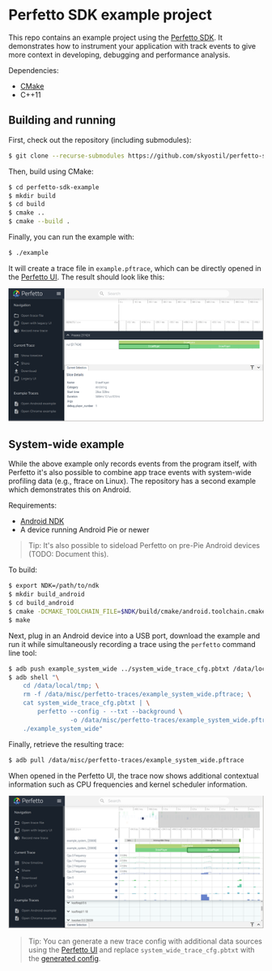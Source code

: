 # Perfetto SDK example project

This repo contains an example project using the [Perfetto
SDK](https://perfetto.dev). It demonstrates how to instrument your application
with track events to give more context in developing, debugging and performance
analysis.

Dependencies:

- [CMake](https://cmake.org/)
- C++11

## Building and running

First, check out the repository (including submodules):

```sh
$ git clone --recurse-submodules https://github.com/skyostil/perfetto-sdk-example.git
```

Then, build using CMake:

```sh
$ cd perfetto-sdk-example
$ mkdir build
$ cd build
$ cmake ..
$ cmake --build .
```

Finally, you can run the example with:

```sh
$ ./example
```

It will create a trace file in `example.pftrace`, which can be directly
opened in the [Perfetto UI](https://ui.perfetto.dev). The result should look like this:

![Example trace loaded in the Perfetto UI](
  example.png "Example trace loaded in the Perfetto UI")

## System-wide example

While the above example only records events from the program itself, with
Perfetto it's also possible to combine app trace events with system-wide
profiling data (e.g., ftrace on Linux). The repository has a second example
which demonstrates this on Android.

Requirements:
- [Android NDK](https://developer.android.com/ndk)
- A device running Android Pie or newer

> Tip: It's also possible to sideload Perfetto on pre-Pie Android devices
> (TODO: Document this).

To build:

```sh
$ export NDK=/path/to/ndk
$ mkdir build_android
$ cd build_android
$ cmake -DCMAKE_TOOLCHAIN_FILE=$NDK/build/cmake/android.toolchain.cmake ..
$ make
```

Next, plug in an Android device into a USB port, download the example and run
it while simultaneously recording a trace using the `perfetto` command line
tool:

```sh
$ adb push example_system_wide ../system_wide_trace_cfg.pbtxt /data/local/tmp/
$ adb shell "\
    cd /data/local/tmp; \
    rm -f /data/misc/perfetto-traces/example_system_wide.pftrace; \
    cat system_wide_trace_cfg.pbtxt | \
        perfetto --config - --txt --background \
                 -o /data/misc/perfetto-traces/example_system_wide.pftrace; \
    ./example_system_wide"
```

Finally, retrieve the resulting trace:

```sh
$ adb pull /data/misc/perfetto-traces/example_system_wide.pftrace
```

When opened in the Perfetto UI, the trace now shows additional contextual
information such as CPU frequencies and kernel scheduler information.

![Example system wide-trace loaded in the Perfetto UI](
  example_system_wide.png "Example system-wide trace in the Perfetto UI")

> Tip: You can generate a new trace config with additional data sources using
> the [Perfetto UI](https://ui.perfetto.dev/#!/record) and replace
> `system_wide_trace_cfg.pbtxt` with the [generated config](
> https://ui.perfetto.dev/#!/record?p=instructions).